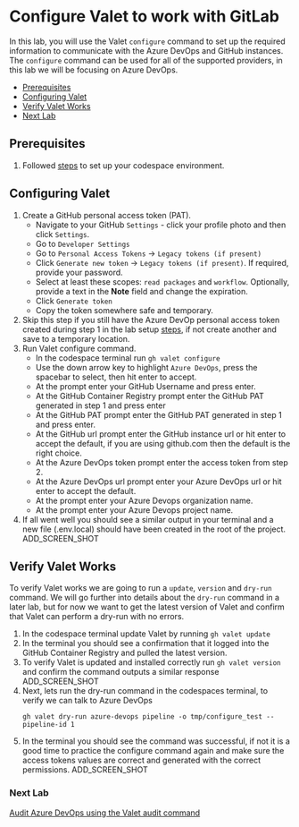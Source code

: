 # Configure Valet to work with GitLab
In this lab, you will use the Valet `configure` command to set up the required information to communicate with the Azure DevOps and GitHub instances. The `configure` command can be used for all of the supported providers, in this lab we will be focusing on Azure DevOps.
- [Prerequisites](#prerequisites)
- [Configuring Valet](#configuring-valet)
- [Verify Valet Works](#verify-valet-works)
- [Next Lab](#next-lab)

## Prerequisites
1. Followed [steps](../azure_devops#readme) to set up your codespace environment.

## Configuring Valet
1. Create a GitHub personal access token (PAT). 
    - Navigate to your GitHub `Settings` - click your profile photo and then click `Settings`.
    - Go to `Developer Settings`
    - Go to `Personal Access Tokens` -> `Legacy tokens (if present)`
    - Click `Generate new token` -> `Legacy tokens (if present)`. If required, provide your password.
    - Select at least these scopes: `read packages` and `workflow`. Optionally, provide a text in the **Note** field and change the expiration.
    - Click `Generate token`
    - Copy the token somewhere safe and temporary.
2. Skip this step if you still have the Azure DevOp personal access token created during step 1 in the lab setup [steps](../azure_devops#bootstrap-your-azure-devops-organization), if not create another and save to a temporary location.
3. Run Valet configure command.
   - In the codespace terminal run `gh valet configure`
   - Use the down arrow key to highlight `Azure DevOps`, press the spacebar to select, then hit enter to accept.
   - At the prompt enter your GitHub Username and press enter.
   - At the GitHub Container Registry prompt enter the GitHub PAT generated in step 1 and press enter
   - At the GitHub PAT prompt enter the GitHub PAT generated in step 1 and press enter.
   - At the GitHub url prompt enter the GitHub instance url or hit enter to accept the default, if you are using github.com then the default is the right choice.
   - At the Azure DevOps token prompt enter the access token from step 2.
   - At the Azure DevOps url prompt enter your Azure DevOps url or hit enter to accept the default.
   - At the prompt enter your Azure Devops organization name.
   - At the prompt enter your Azure Devops project name.
4. If all went well you should see a similar output in your terminal and a new file (.env.local) should have been created in the root of the project.
  ADD_SCREEN_SHOT
  
## Verify Valet Works
To verify Valet works we are going to run a `update`, `version` and `dry-run` command.  We will go further into details about the `dry-run` command in a later lab, but for now we want to get the latest version of Valet and confirm that Valet can perform a dry-run with no errors.

1. In the codespace terminal update Valet by running `gh valet update`
2. In the terminal you should see a confirmation that it logged into the GitHub Container Registry and pulled the latest version.
3. To verify Valet is updated and installed correctly run `gh valet version` and confirm the command outputs a similar response
  ADD_SCREEN_SHOT
4. Next, lets run the dry-run command in the codespaces terminal, to verify we can talk to Azure DevOps
    ```
    gh valet dry-run azure-devops pipeline -o tmp/configure_test --pipeline-id 1
    ```
5. In the terminal you should see the command was successful, if not it is a good time to practice the configure command again and make sure the access tokens values are correct and generated with the correct permissions.
  ADD_SCREEN_SHOT

### Next Lab
[Audit Azure DevOps using the Valet audit command](../azure_devops/valet-audit-lab.md)

